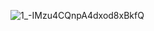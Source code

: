
![1_-IMzu4CQnpA4dxod8xBkfQ](https://github.com/swapnildeshmukh005/Trends_Analytics_Project/assets/115089474/f5c830d9-7e46-4a06-97be-3971556c060a)
